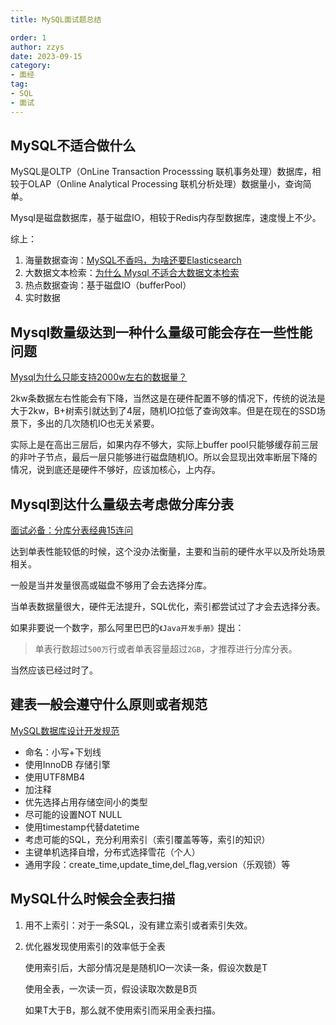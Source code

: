 ```yaml
---
title: MySQL面试题总结

order: 1
author: zzys
date: 2023-09-15
category:
- 面经
tag:
- SQL
- 面试
---
```


## **MySQL不适合做什么**

MySQL是OLTP（OnLine Transaction Processsing 联机事务处理）数据库，相较于OLAP（Online Analytical Processing 联机分析处理）数据量小，查询简单。

Mysql是磁盘数据库，基于磁盘IO，相较于Redis内存型数据库，速度慢上不少。

综上：

1. 海量数据查询：[MySQL不香吗，为啥还要Elasticsearch](https://www.cnblogs.com/purple5252/p/14751081.html)
2. 大数据文本检索：[为什么 Mysql 不适合大数据文本检索 ](https://juejin.cn/post/6975792939599396871)
3. 热点数据查询：基于磁盘IO（bufferPool）
4. 实时数据

## Mysql数量级达到一种什么量级可能会存在一些性能问题

[Mysql为什么只能支持2000w左右的数据量？](https://www.zhihu.com/question/351797203)

2kw条数据左右性能会有下降，当然这是在硬件配置不够的情况下，传统的说法是大于2kw，B+树索引就达到了4层，随机IO拉低了查询效率。但是在现在的SSD场景下，多出的几次随机IO也无关紧要。

实际上是在高出三层后，如果内存不够大，实际上buffer pool只能够缓存前三层的非叶子节点，最后一层只能够进行磁盘随机IO。所以会显现出效率断层下降的情况，说到底还是硬件不够好，应该加核心，上内存。

## Mysql到达什么量级去考虑做分库分表

[面试必备：分库分表经典15连问](https://juejin.cn/post/7176424241531715621)

达到单表性能较低的时候，这个没办法衡量，主要和当前的硬件水平以及所处场景相关。

一般是当并发量很高或磁盘不够用了会去选择分库。

当单表数据量很大，硬件无法提升，SQL优化，索引都尝试过了才会去选择分表。

如果非要说一个数字，那么阿里巴巴的`《Java开发手册》`提出：

> 单表行数超过`500万`行或者单表容量超过`2GB`，才推荐进行分库分表。

当然应该已经过时了。

## 建表一般会遵守什么原则或者规范

[MySQL数据库设计开发规范 ](https://zhuanlan.zhihu.com/p/354375388)

- 命名：小写+下划线
- 使用InnoDB 存储引擎
- 使用UTF8MB4
- 加注释
- 优先选择占用存储空间小的类型
- 尽可能的设置NOT NULL
- 使用timestamp代替datetime
- 考虑可能的SQL，充分利用索引（索引覆盖等等，索引的知识）
- 主键单机选择自增，分布式选择雪花（个人）
- 通用字段：create_time,update_time,del_flag,version（乐观锁）等

## MySQL什么时候会全表扫描

1. 用不上索引：对于一条SQL，没有建立索引或者索引失效。

2. 优化器发现使用索引的效率低于全表

   使用索引后，大部分情况是是随机IO一次读一条，假设次数是T

   使用全表，一次读一页，假设读取次数是B页

   如果T大于B，那么就不使用索引而采用全表扫描。

